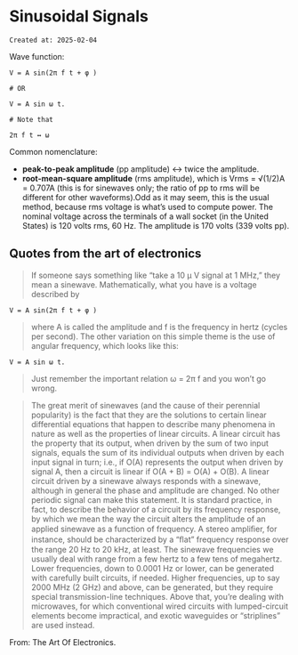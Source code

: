 # Sinusoidal Signals

```
Created at: 2025-02-04
```

Wave function:

```
V = A sin(2π f t + φ )

# OR

V = A sin ω t.

# Note that

2π f t ↔ ω
```

Common nomenclature:

- **peak-to-peak amplitude** (pp amplitude) ↔ twice the amplitude.
- **root-mean-square amplitude** (rms amplitude), which is Vrms = √(1/2)A =
  0.707A (this is for sinewaves only; the ratio of pp to rms will be different
  for other waveforms).Odd as it may seem, this is the usual method, because
  rms voltage is what’s used to compute power. The nominal voltage across the
  terminals of a wall socket (in the United States) is 120 volts rms, 60 Hz.
  The amplitude is 170 volts (339 volts pp).

## Quotes from the art of electronics

> If someone says something like “take a 10 μ V signal at 1 MHz,” they mean a
> sinewave. Mathematically, what you have is a voltage described by

```
V = A sin(2π f t + φ )
```

> where A is called the amplitude and f is the frequency in hertz (cycles per
> second).
> The other variation on this simple theme is the use of angular frequency,
> which looks like this:

```
V = A sin ω t.
```

> Just remember the important relation ω = 2π f and you won’t go wrong.

> The great merit of sinewaves (and the cause of their perennial popularity) is
> the fact that they are the solutions to certain linear differential equations
> that happen to describe many phenomena in nature as well as the properties of
> linear circuits. A linear circuit has the property that its output, when
> driven by the sum of two input signals, equals the sum of its individual
> outputs when driven by each input signal in turn; i.e., if O(A) represents
> the output when driven by signal A, then a circuit is linear if O(A + B) =
> O(A) + O(B). A linear circuit driven by a sinewave always responds with a
> sinewave, although in general the phase and amplitude are changed. No other
> periodic signal can make this statement. It is standard practice, in fact, to
> describe the behavior of a circuit by its frequency response, by which we
> mean the way the circuit alters the amplitude of an applied sinewave as a
> function of frequency. A stereo ampliﬁer, for instance, should be
> characterized by a “ﬂat” frequency response over the range 20 Hz to 20 kHz,
> at least. The sinewave frequencies we usually deal with range from a few
> hertz to a few tens of megahertz. Lower frequencies, down to 0.0001 Hz or
> lower, can be generated with carefully built circuits, if needed. Higher
> frequencies, up to say 2000 MHz (2 GHz) and above, can be generated, but they
> require special transmission-line techniques. Above that, you’re dealing with
> microwaves, for which conventional wired circuits with lumped-circuit
> elements become impractical, and exotic waveguides or “striplines” are used
> instead.

From: The Art Of Electronics.
